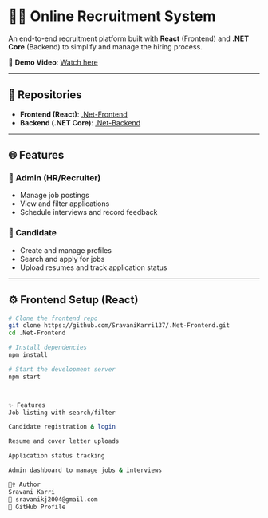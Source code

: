 # 🧑‍💼 Online Recruitment System

An end-to-end recruitment platform built with **React** (Frontend) and **.NET Core** (Backend) to simplify and manage the hiring process.

🎥 **Demo Video**: [Watch here](https://www.loom.com/share/1b99f27d453e425f88ba6994185d0704?sid=1a32b8ab-9e6f-47d2-a236-97c2d4060c19)

---

## 📁 Repositories

- **Frontend (React)**: [.Net-Frontend](https://github.com/SravaniKarri137/.Net-Frontend)
- **Backend (.NET Core)**: [.Net-Backend](https://github.com/SravaniKarri137/.Net-Backend)

---

## 🌐 Features

### 🏢 Admin (HR/Recruiter)
- Manage job postings
- View and filter applications
- Schedule interviews and record feedback


### 👤 Candidate
- Create and manage profiles
- Search and apply for jobs
- Upload resumes and track application status

---

## ⚙️ Frontend Setup (React)

```bash
# Clone the frontend repo
git clone https://github.com/SravaniKarri137/.Net-Frontend.git
cd .Net-Frontend

# Install dependencies
npm install

# Start the development server
npm start



✨ Features
Job listing with search/filter

Candidate registration & login

Resume and cover letter uploads

Application status tracking

Admin dashboard to manage jobs & interviews

🙋‍♀️ Author
Sravani Karri
📧 sravanikj2004@gmail.com
🔗 GitHub Profile
